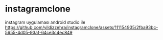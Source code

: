 # instagramclone
instagram uygulaması android studio ile
https://github.com/yildizzehra/instagramclone/assets/111154935/2fba93bc-5655-4d05-93af-64ce3c4ec849
